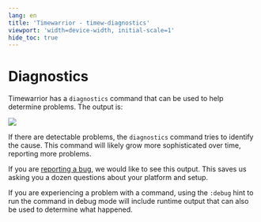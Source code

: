 ```yaml
---
lang: en
title: 'Timewarrior - timew-diagnostics'
viewport: 'width=device-width, initial-scale=1'
hide_toc: true
---
```


# Diagnostics

Timewarrior has a `diagnostics` command that can be used to help determine problems.
The output is:

![](../../images/diag1.png)

If there are detectable problems, the `diagnostics` command tries to identify the cause.
This command will likely grow more sophisticated over time, reporting more problems.

If you are [reporting a bug](https://github.com/GothenburgBitFactory/timewarrior/issues), we would like to see this output.
This saves us asking you a dozen questions about your platform and setup.

If you are experiencing a problem with a command, using the `:debug` hint to run the command in debug mode will include runtime output that can also be used to determine what happened.

